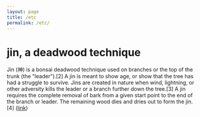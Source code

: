 ```yaml
---
layout: page
title: /etc
permalink: /etc/
---
```


# jin, a deadwood technique

Jin (神) is a bonsai deadwood technique used on branches or the top of the trunk (the "leader").[2] A jin is meant to show age, or show that the tree has had a struggle to survive. Jins are created in nature when wind, lightning, or other adversity kills the leader or a branch further down the tree.[3] A jin requires the complete removal of bark from a given start point to the end of the branch or leader. The remaining wood dies and dries out to form the jin.[4] ([link](https://en.wikipedia.org/wiki/Deadwood_bonsai_techniques#Jin))

